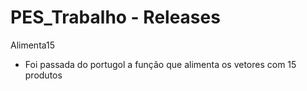 # PES_Trabalho - Releases

Alimenta15
- Foi passada do portugol a função que alimenta os vetores  com 15 produtos
